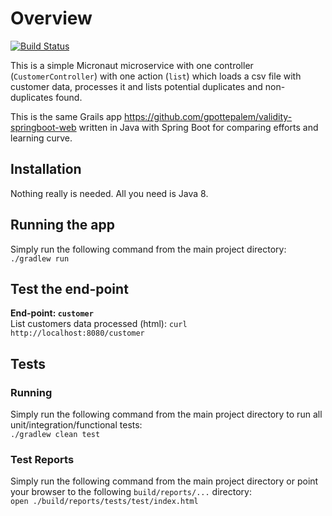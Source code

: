 # Overview
[![Build Status](https://travis-ci.org/gpottepalem/validity-micronaut-java.svg?branch=master)](https://travis-ci.org/gpottepalem/validity-micronaut-java)

This is a simple Micronaut microservice with one controller (`CustomerController`) with one action (`list`) 
which loads a csv file with customer data, processes it and lists potential duplicates and non-duplicates found.

This is the same Grails app https://github.com/gpottepalem/validity-springboot-web written in Java with Spring Boot for 
comparing efforts and learning curve.

## Installation
Nothing really is needed. All you need is Java 8.

## Running the app
Simply run the following command from the main project directory:   
`./gradlew run`

## Test the end-point
**End-point: `customer`**  
List customers data processed (html): `curl http://localhost:8080/customer`  

## Tests
### Running
Simply run the following command from the main project directory to run all unit/integration/functional tests:   
`./gradlew clean test`
### Test Reports
Simply run the following command from the main project directory or point your browser to the following
`build/reports/...` directory:  
`open ./build/reports/tests/test/index.html`  